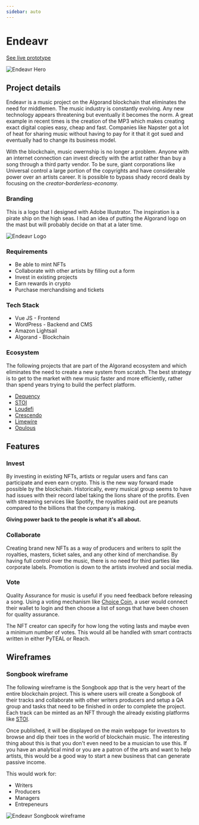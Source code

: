 ```yaml
---
sidebar: auto
---
```


# Endeavr

[See live prototype](https://music-endeavr.netlify.app/)

![Endeavr Hero](/images/work/endeavr/endeavr-hero-100.jpg)

## Project details
Endeavr is a music project on the Algorand blockchain that eliminates the need for middlemen.  The music industry is constantly evolving.  Any new technology appears threatening but eventually it becomes the norm.  A great example in recent times is the creation of the MP3 which makes creating exact digital copies easy, cheap and fast.  Companies like Napster got a lot of heat for sharing music without having to pay for it that it got sued and eventually had to change its business model.  

With the blockchain, music owernship is no longer a problem.  Anyone with an internet connection can invest directly with the artist rather than buy a song through a third party vendor.  To be sure, giant corporations like Universal control a large portion of the copyrights and have considerable power over an artists career.  It is possible to bypass shady record deals by focusing on the *creator-borderless-economy.*

### Branding
This is a logo that I designed with Adobe Illustrator.  The inspiration is a pirate ship on the high seas. I had an idea of putting the Algorand logo on the mast but will probably decide on that at a later time.

![Endeavr Logo](/images/work/endeavr/endeavr-logo.png)

### Requirements
- Be able to mint NFTs
- Collaborate with other artists by filling out a form
- Invest in existing projects 
- Earn rewards in crypto
- Purchase merchandising and tickets


### Tech Stack
- Vue JS - Frontend
- WordPress - Backend and CMS
- Amazon Lightsail
- Algorand - Blockchain 

### Ecosystem
The following projects that are part of the Algorand ecosystem and which eliminates the need to create a new system from scratch.  The best strategy is to get to the market with new music faster and more efficiently, rather than spend years trying to build the perfect platform.  

- [Dequency](https://dequency.io/)
- [STOI](https://stoi.org/)
- [Loudefi](https://loudefi.com/)
- [Crescendo](https://crescendocrypto.xyz/)
- [Limewire](https://limewire.com/waitlist)
- [Opulous](https://www.opulous.org/)

## Features

### Invest
By investing in existing NFTs, artists or regular users and fans can participate and even earn crypto.  This is the new way forward made possible by the blockchain.  Historically, every musical group seems to have had issues with their record label taking the lions share of the profits.  Even with streaming services like Spotify, the royalties paid out are peanuts compared to the billions that the company is making. 

**Giving power back to the people is what it's all about.**

### Collaborate
Creating brand new NFTs as a way of producers and writers to split the royalties, masters, ticket sales, and any other kind of merchandise.  By having full control over the music, there is no need for third parties like corporate labels.  Promotion is down to the artists involved and social media. 

### Vote
Quality Assurance for music is useful if you need feedback before releasing a song.  Using a voting mechanism like [Choice Coin](), a user would connect their wallet to login and then choose a list of songs that have been chosen for quality assurance.  

The NFT creator can specify for how long the voting lasts and maybe even a minimum number of votes.  This would all be handled with smart contracts written in either PyTEAL or Reach.

## Wireframes

### Songbook wireframe
The following wireframe is the Songbook app that is the very heart of the entire blockchain project.  This is where users will create a Songbook of their tracks and collaborate with other writers producers and setup a QA group and tasks that need to be finished in order to complete the project.  Each track can be minted as an NFT through the already existing platforms like [STOI](/blog/blockchain/algorand/STOI.md). 

Once published, it will be displayed on the main webpage for investors to browse and dip their toes in the world of blockchain music. The interesting thing about this is that you don't even need to be a musician to use this.  If you have an analytical mind or you are a patron of the arts and want to help artists, this would be a good way to start a new business that can generate passive income.  

This would work for:

- Writers
- Producers
- Managers
- Entrepeneurs


![Endeavr Songbook wireframe](/images/work/endeavr/songbook-wireframe.png)

